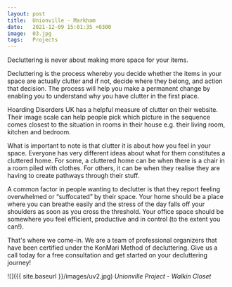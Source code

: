 ```yaml
---
layout: post
title:  Unionville - Markham
date:   2021-12-09 15:01:35 +0300
image:  03.jpg
tags:   Projects
---
```

Decluttering is never about making more space for your items.

Decluttering is the process whereby you decide whether the items in your space are actually clutter and if not, decide where they belong, and action that decision. The process will help you make a permanent change by enabling you to understand why you have clutter in the first place.

Hoarding Disorders UK has a helpful measure of clutter on their website. Their image scale can help people pick which picture in the sequence comes closest to the situation in rooms in their house e.g. their living room, kitchen and bedroom.

What is important to note is that clutter it is about how you feel in your space. Everyone has very different ideas about what for them constitutes a cluttered home. For some, a cluttered home can be when there is a chair in a room piled with clothes. For others, it can be when they realise they are having to create pathways through their stuff.

A common factor in people wanting to declutter is that they report feeling overwhelmed or “suffocated” by their space. Your home should be a place where you can breathe easily and the stress of the day falls off your shoulders as soon as you cross the threshold. Your office space should be somewhere you feel efficient, productive and in control (to the extent you can!).

That's where we come-in. We are a team of professional organizers that have been certified under the KonMari Method of decluttering. Give us a call today for a free consultation and get started on your decluttering journey!

![]({{ site.baseurl }}/images/uv2.jpg) 
*Unionville Project - Walkin Closet*